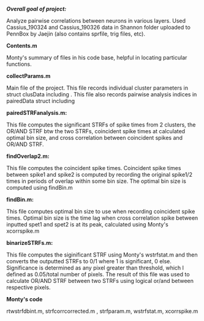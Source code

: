 ***Overall goal of project:***

Analyze pairwise correlations between neurons in various layers. Used Cassius_190324 and Cassius_190326 data in Shannon folder 
uploaded to PennBox by Jaejin (also contains sprfile, trig files, etc).

**Contents.m**

Monty's summary of files in his code base, helpful in locating particular functions.

**collectParams.m**

Main file of the project. This file records individual cluster parameters in struct clusData including . This file also records pairwise 
analysis indices in pairedData struct including


**pairedSTRFanalysis.m:**

This file computes the significant STRFs of spike times from 2 clusters, the OR/AND STRF btw the two STRFs,
coincident spike times at calculated optimal bin size, and cross correlation between coincident spikes and OR/AND STRF.

**findOverlap2.m:**

This file computes the coincident spike times. Coincident spike times between spike1 and spike2 is computed by
recording the original spike1/2 times in periods of overlap within some bin size. The optimal bin size is computed using findBin.m

**findBin.m:**

This file computes optimal bin size to use when recording coincident spike times. Optimal bin size is the time lag when cross correlation spike between inputted spet1 and spet2 is at its peak, calculated using Monty's xcorrspike.m

**binarizeSTRFs.m:**

This file computes the siginificant STRF using Monty's wstrfstat.m and then converts the outputted STRFs to 0/1 where 1 is 
significant, 0 else. Significance is determined as any pixel greater than threshold, which I defined as 0.05/total number of pixels. The result of this file was used to calculate OR/AND STRF between two STRFs using logical or/and between respective pixels.

**Monty's code**

rtwstrfdbint.m, strfcorrcorrected.m	, strfparam.m, wstrfstat.m, xcorrspike.m

